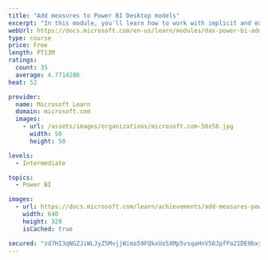 ```yaml
---
title: "Add measures to Power BI Desktop models"
excerpt: "In this module, you'll learn how to work with implicit and explicit measures. You'll start by creating simple measures, which summarize a single column or table. Then, you'll create more detailed measures based on other measures in the model. Additionally, you'll learn about the similarities of, and differences between, a calculated column and a measure."
webUrl: https://docs.microsoft.com/en-us/learn/modules/dax-power-bi-add-measures/
type: course
price: Free
length: PT13M
ratings:
  count: 35
  average: 4.7714286
heat: 52

provider:
  name: Microsoft Learn
  domain: microsoft.com
  images:
    - url: /assets/images/organizations/microsoft.com-50x50.jpg
      width: 50
      height: 50

levels:
  - Intermediate

topics:
  - Power BI

images:
  - url: https://docs.microsoft.com/learn/achievements/add-measures-power-bi-desktop-social.png
    width: 640
    height: 320
    isCached: true

secured: "zd7HI3qNGZJiWLJyZ5MvjjWima59FQkxUo5XMp5vsqaHnV50JpfPa2IDE9bxx9uLHCPR6IGS+Fgm/Pi6j30rkk84no7joY2lPWIbZWb5vNrqQV/Z6kry53cSLF0jOXfw42CClnAEfEblJv4tT/JWgDBqGJDnUuUkTb9pEH+FoLQa/tc5xZzXSwywEzFMkmP7qtgGIpBMEH6HqghMpr3LKK0bft0VWogPCRR1V4uFj3X6MEPUBbfW31rmRkTQNmiRrkdlATu0iwjOXmNXekuFvhdAzhVnTfRXGXjahoU3lwmsH+eDqZBeRMpkCcpWwrEeoCKoEHrTOuzUrHSxWFEH/CSkIqed7ugyqKUiDl9Ef5f25B5BBbzv90SVvpoBiiAGmwHlGVj28Ym6H7G/EB2YAA==;0SF6H+UTZPadlSk6vsA1+Q=="
---
```


